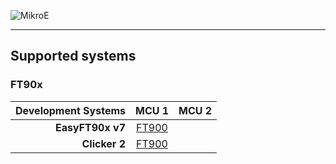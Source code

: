 ![MikroE](http://www.mikroe.com/img/designs/beta/logo_small.png)

---

## Supported systems

### FT90x

| Development Systems     | MCU 1               | MCU 2                |
|------------------------:|:-------------------:|:--------------------:|
| **EasyFT90x v7**        | [FT900]()           | |
| **Clicker 2**           | [FT900]()           | |
